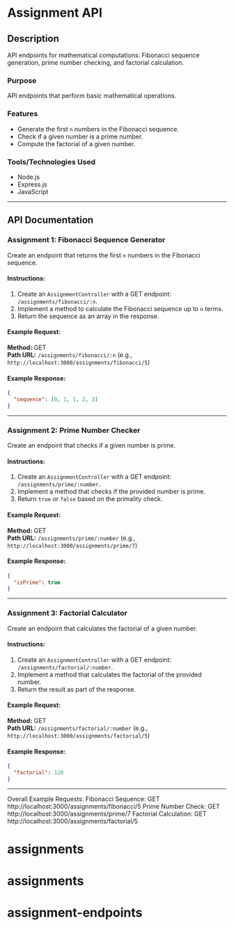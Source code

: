 # Assignment API

## Description
API endpoints for mathematical computations: Fibonacci sequence generation, prime number checking, and factorial calculation.

### Purpose
API endpoints that perform basic mathematical operations.

### Features
- Generate the first `n` numbers in the Fibonacci sequence.
- Check if a given number is a prime number.
- Compute the factorial of a given number.

### Tools/Technologies Used
- Node.js
- Express.js
- JavaScript

---

## API Documentation

### Assignment 1: Fibonacci Sequence Generator
Create an endpoint that returns the first `n` numbers in the Fibonacci sequence.

#### Instructions:
1. Create an `AssignmentController` with a GET endpoint: `/assignments/fibonacci/:n`.
2. Implement a method to calculate the Fibonacci sequence up to `n` terms.
3. Return the sequence as an array in the response.

#### Example Request:
**Method:** GET  
**Path URL:** `/assignments/fibonacci/:n` (e.g., `http://localhost:3000/assignments/fibonacci/5`)

#### Example Response:
```json
{ 
  "sequence": [0, 1, 1, 2, 3] 
}
```

---

### Assignment 2: Prime Number Checker
Create an endpoint that checks if a given number is prime.

#### Instructions:
1. Create an `AssignmentController` with a GET endpoint: `/assignments/prime/:number`.
2. Implement a method that checks if the provided number is prime.
3. Return `true` or `false` based on the primality check.

#### Example Request:
**Method:** GET  
**Path URL:** `/assignments/prime/:number` (e.g., `http://localhost:3000/assignments/prime/7`)

#### Example Response:
```json
{
  "isPrime": true
}
```

---

### Assignment 3: Factorial Calculator
Create an endpoint that calculates the factorial of a given number.

#### Instructions:
1. Create an `AssignmentController` with a GET endpoint: `/assignments/factorial/:number`.
2. Implement a method that calculates the factorial of the provided number.
3. Return the result as part of the response.

#### Example Request:
**Method:** GET  
**Path URL:** `/assignments/factorial/:number` (e.g., `http://localhost:3000/assignments/factorial/5`)

#### Example Response:
```json
{
  "factorial": 120
}
```

---


Overall Example Requests:
    Fibonacci Sequence: GET http://localhost:3000/assignments/fibonacci/5
    Prime Number Check: GET http://localhost:3000/assignments/prime/7
    Factorial Calculation: GET http://localhost:3000/assignments/factorial/5

# assignments
# assignments
# assignment-endpoints

